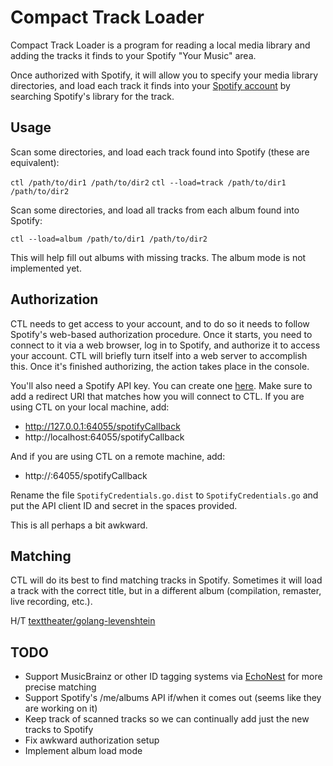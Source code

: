 Compact Track Loader
====================

Compact Track Loader is a program for reading a local media library and adding the tracks it finds
to your Spotify "Your Music" area.

Once authorized with Spotify, it will allow you to specify your media library directories, and load
each track it finds into your [Spotify account](https://play.spotify.com/collection/songs) by searching
Spotify's library for the track.

Usage
-----

Scan some directories, and load each track found into Spotify (these are equivalent):

`ctl /path/to/dir1 /path/to/dir2`
`ctl --load=track /path/to/dir1 /path/to/dir2`

Scan some directories, and load all tracks from each album found into Spotify:

`ctl --load=album /path/to/dir1 /path/to/dir2`

This will help fill out albums with missing tracks. The album mode is not implemented yet.

Authorization
-------------

CTL needs to get access to your account, and to do so it needs to follow Spotify's web-based authorization
procedure.  Once it starts, you need to connect to it via a web browser, log in to Spotify, and authorize it
to access your account.  CTL will briefly turn itself into a web server to accomplish this. Once it's finished
authorizing, the action takes place in the console.

You'll also need a Spotify API key. You can create one [here](https://developer.spotify.com/my-applications/).
Make sure to add a redirect URI that matches how you will connect to CTL. If you are using CTL on your local
machine, add:

* http://127.0.0.1:64055/spotifyCallback
* http://localhost:64055/spotifyCallback

And if you are using CTL on a remote machine, add:

* http://<ip or hostname>:64055/spotifyCallback

Rename the file `SpotifyCredentials.go.dist` to `SpotifyCredentials.go` and put the API client ID and secret in
the spaces provided.

This is all perhaps a bit awkward.

Matching
--------

CTL will do its best to find matching tracks in Spotify. Sometimes it will load a track with the correct title,
but in a different album (compilation, remaster, live recording, etc.).

H/T [texttheater/golang-levenshtein](https://github.com/texttheater/golang-levenshtein)

TODO
----

* Support MusicBrainz or other ID tagging systems via [EchoNest](http://developer.echonest.com/docs/v4#project-rosetta-stone) for more precise matching
* Support Spotify's /me/albums API if/when it comes out (seems like they are working on it)
* Keep track of scanned tracks so we can continually add just the new tracks to Spotify
* Fix awkward authorization setup
* Implement album load mode